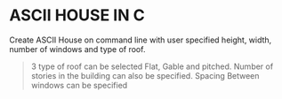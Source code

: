 ASCII HOUSE IN C
=================

Create ASCII House on command line with user specified height, width, number of windows and type of roof.

> 3 type of roof can be selected Flat, Gable and pitched.
> Number of stories in the building can also be specified.
> Spacing Between windows can be specified
